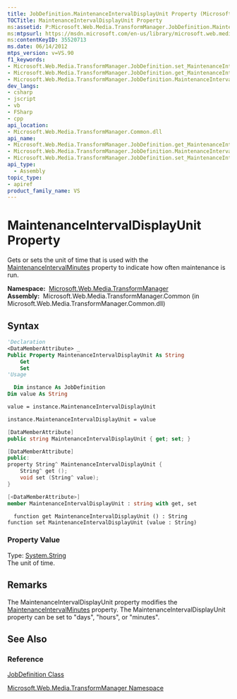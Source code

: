 ```yaml
---
title: JobDefinition.MaintenanceIntervalDisplayUnit Property (Microsoft.Web.Media.TransformManager)
TOCTitle: MaintenanceIntervalDisplayUnit Property
ms:assetid: P:Microsoft.Web.Media.TransformManager.JobDefinition.MaintenanceIntervalDisplayUnit
ms:mtpsurl: https://msdn.microsoft.com/en-us/library/microsoft.web.media.transformmanager.jobdefinition.maintenanceintervaldisplayunit(v=VS.90)
ms:contentKeyID: 35520713
ms.date: 06/14/2012
mtps_version: v=VS.90
f1_keywords:
- Microsoft.Web.Media.TransformManager.JobDefinition.set_MaintenanceIntervalDisplayUnit
- Microsoft.Web.Media.TransformManager.JobDefinition.get_MaintenanceIntervalDisplayUnit
- Microsoft.Web.Media.TransformManager.JobDefinition.MaintenanceIntervalDisplayUnit
dev_langs:
- csharp
- jscript
- vb
- FSharp
- cpp
api_location:
- Microsoft.Web.Media.TransformManager.Common.dll
api_name:
- Microsoft.Web.Media.TransformManager.JobDefinition.get_MaintenanceIntervalDisplayUnit
- Microsoft.Web.Media.TransformManager.JobDefinition.MaintenanceIntervalDisplayUnit
- Microsoft.Web.Media.TransformManager.JobDefinition.set_MaintenanceIntervalDisplayUnit
api_type:
  - Assembly
topic_type:
- apiref
product_family_name: VS
---
```


# MaintenanceIntervalDisplayUnit Property

Gets or sets the unit of time that is used with the [MaintenanceIntervalMinutes](jobdefinition-maintenanceintervalminutes-property-microsoft-web-media-transformmanager.md) property to indicate how often maintenance is run.

**Namespace:**  [Microsoft.Web.Media.TransformManager](microsoft-web-media-transformmanager-namespace.md)  
**Assembly:**  Microsoft.Web.Media.TransformManager.Common (in Microsoft.Web.Media.TransformManager.Common.dll)

## Syntax

```vb
'Declaration
<DataMemberAttribute> _
Public Property MaintenanceIntervalDisplayUnit As String
    Get
    Set
'Usage

  Dim instance As JobDefinition
Dim value As String

value = instance.MaintenanceIntervalDisplayUnit

instance.MaintenanceIntervalDisplayUnit = value
```

```csharp
[DataMemberAttribute]
public string MaintenanceIntervalDisplayUnit { get; set; }
```

```cpp
[DataMemberAttribute]
public:
property String^ MaintenanceIntervalDisplayUnit {
    String^ get ();
    void set (String^ value);
}
```

``` fsharp
[<DataMemberAttribute>]
member MaintenanceIntervalDisplayUnit : string with get, set
```

```jscript
  function get MaintenanceIntervalDisplayUnit () : String
function set MaintenanceIntervalDisplayUnit (value : String)
```

### Property Value

Type: [System.String](https://msdn.microsoft.com/library/s1wwdcbf)  
The unit of time.  

## Remarks

The MaintenanceIntervalDisplayUnit property modifies the [MaintenanceIntervalMinutes](jobdefinition-maintenanceintervalminutes-property-microsoft-web-media-transformmanager.md) property. The MaintenanceIntervalDisplayUnit property can be set to "days", "hours", or "minutes".

## See Also

### Reference

[JobDefinition Class](jobdefinition-class-microsoft-web-media-transformmanager.md)

[Microsoft.Web.Media.TransformManager Namespace](microsoft-web-media-transformmanager-namespace.md)

